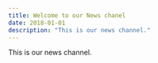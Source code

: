 ```yaml
---
title: Welcome to our News chanel
date: 2018-01-01
description: "This is our news channel."
---
```

This is our news channel.